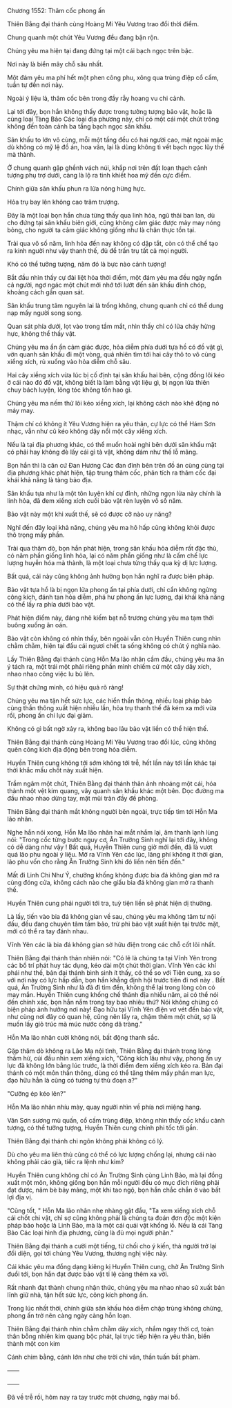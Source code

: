 




Chương 1552: Thâm cốc phong ấn


Thiên Bằng đại thánh cùng Hoàng Mi Yêu Vương trao đổi thời điểm.

Chung quanh một chút Yêu Vương đều đang bận rộn.

Chúng yêu ma hiện tại đang đứng tại một cái bạch ngọc trên bậc.

Nơi này là biển mây chỗ sâu nhất.

Một đám yêu ma phí hết một phen công phu, xông qua trùng điệp cổ cấm, tuần tự đến nơi này.

Ngoài ý liệu là, thâm cốc bên trong đầy rẫy hoang vu chi cảnh.

Lại tới đây, bọn hắn không thấy được trong tưởng tượng bảo vật, hoặc là cùng loại Tàng Bảo Các loại địa phương này, chỉ có một cái một chút trông không đến toàn cảnh ba tầng bạch ngọc sân khấu.

Sân khấu to lớn vô cùng, mỗi một tầng đều có hai người cao, mặt ngoài mặc dù không có mỹ lệ đồ án, hoa văn, lại là dùng không tì vết bạch ngọc lũy thế mà thành.

Ở chung quanh gập ghềnh vách núi, khắp nơi trên đất loạn thạch cảnh tượng phụ trợ dưới, càng là lộ ra tinh khiết hoa mỹ đến cực điểm.

Chính giữa sân khấu phun ra lửa nóng hừng hực.

Hỏa trụ bay lên không cao trăm trượng.

Đây là một loại bọn hắn chưa từng thấy qua linh hỏa, ngũ thải ban lan, dù cho đứng tại sân khấu biên giới, cũng không cảm giác được mảy may nóng bỏng, cho người ta cảm giác không giống như là chân thực tồn tại.

Trải qua vô số năm, linh hỏa đến nay không có dập tắt, còn có thể chế tạo ra kinh người như vậy thanh thế, đủ để trấn trụ tất cả mọi người.

Khó có thể tưởng tượng, năm đó là bực nào cảnh tượng!

Bắt đầu nhìn thấy cự đài liệt hỏa thời điểm, một đám yêu ma đều ngây ngẩn cả người, ngơ ngác một chút mới nhớ tới lướt đến sân khấu đỉnh chóp, khoảng cách gần quan sát.

Sân khấu trung tâm nguyên lai là trống không, chung quanh chỉ có thể dung nạp mấy người song song.

Quan sát phía dưới, lọt vào trong tầm mắt, nhìn thấy chỉ có lửa cháy hừng hực, không thể thấy vật.

Chúng yêu ma ẩn ẩn cảm giác được, hỏa diễm phía dưới tựa hồ có đồ vật gì, vờn quanh sân khấu đi một vòng, quả nhiên tìm tới hai cây thô to vô cùng xiềng xích, rủ xuống vào hỏa diễm chỗ sâu.

Hai cây xiềng xích vừa lúc bị cố định tại sân khấu hai bên, cộng đồng lôi kéo ở cái nào đó đồ vật, không biết là làm bằng vật liệu gì, bị ngọn lửa thiên chuy bách luyện, lông tóc không tổn hao gì.

Chúng yêu ma nếm thử lôi kéo xiềng xích, lại không cách nào khẽ động nó mảy may.

Thậm chí có không ít Yêu Vương hiện ra yêu thân, cự lực có thể Hám Sơn nhạc, vẫn như cũ kéo không dậy nổi một cây xiềng xích.

Nếu là tại địa phương khác, có thể muốn hoài nghi bên dưới sân khấu mặt có phải hay không đè lấy cái gì tà vật, không dám như thế lỗ mãng.

Bọn hắn thì là căn cứ Đan Hương Các đan đỉnh bên trên đồ án cùng cùng tại địa phương khác phát hiện, tập trung thâm cốc, phân tích ra thâm cốc đại khái khả năng là tàng bảo địa.

Sân khấu tựa như là một tôn luyện khí cự đỉnh, những ngọn lửa này chính là linh hỏa, đã đem xiềng xích cuối bảo vật rèn luyện vô số năm.

Bảo vật này một khi xuất thế, sẽ có được cỡ nào uy năng?

Nghĩ đến đây loại khả năng, chúng yêu ma hô hấp cũng không khỏi được thô trọng mấy phần.

Trải qua thăm dò, bọn hắn phát hiện, trong sân khấu hỏa diễm rất đặc thù, có năm phần giống linh hỏa, lại có năm phần giống như là cấm chế lực lượng huyễn hóa mà thành, là một loại chưa từng thấy qua kỳ dị lực lượng.

Bất quá, cái này cũng không ảnh hưởng bọn hắn nghĩ ra được biện pháp.

Bảo vật tựa hồ là bị ngọn lửa phong ấn tại phía dưới, chỉ cần không ngừng công kích, đánh tan hỏa diễm, phá hư phong ấn lực lượng, đại khái khả năng có thể lấy ra phía dưới bảo vật.

Phát hiện điểm này, đáng nhẽ kiếm bạt nỗ trương chúng yêu ma tạm thời buông xuống ân oán.

Bảo vật còn không có nhìn thấy, bên ngoài vẫn còn Huyền Thiên cung nhìn chằm chằm, hiện tại đấu cái ngươi chết ta sống không có chút ý nghĩa nào.

Lấy Thiên Bằng đại thánh cùng Hỗn Ma lão nhân cầm đầu, chúng yêu ma ăn ý tách ra, một trái một phải riêng phần mình chiếm cứ một cây dây xích, nhao nhao công việc lu bù lên.

Sự thật chứng minh, có hiệu quả rõ ràng!

Chúng yêu ma tận hết sức lực, các hiển thần thông, nhiều loại pháp bảo cùng thần thông xuất hiện nhiều lần, hỏa trụ thanh thế đã kém xa mới vừa rồi, phong ấn chi lực đại giảm.

Không có gì bất ngờ xảy ra, không bao lâu bảo vật liền có thể hiện thế.

Thiên Bằng đại thánh cùng Hoàng Mi Yêu Vương trao đổi lúc, cũng không quên công kích địa động bên trong hỏa diễm.

Huyền Thiên cung không tới sớm không tới trễ, hết lần này tới lần khác tại thời khắc mấu chốt này xuất hiện.

Trầm ngâm một chút, Thiên Bằng đại thánh thân ảnh nhoáng một cái, hóa thành một vệt kim quang, vây quanh sân khấu khác một bên. Dọc đường ma đầu nhao nhao dừng tay, mặt mũi tràn đầy đề phòng.

Thiên Bằng đại thánh mắt không người bên ngoài, trực tiếp tìm tới Hỗn Ma lão nhân.

Nghe hắn nói xong, Hỗn Ma lão nhân hai mắt nhắm lại, âm thanh lạnh lùng nói: "Trong cốc từng bước nguy cơ, Ân Trường Sinh nghĩ lại tới đây, không có dễ dàng như vậy ! Bất quá, Huyền Thiên cung giờ mới đến, đã là vượt quá lão phu ngoài ý liệu. Mở ra Vĩnh Yên các lúc, lãng phí không ít thời gian, lão phu vốn cho rằng Ân Trường Sinh khi đó liền nên tiến đến."

Mất đi Linh Chi Như Ý, chưởng khống không được bia đá không gian mở ra cùng đóng cửa, không cách nào che giấu bia đá không gian mở ra thanh thế.

Huyền Thiên cung phái người tới tra, tuỳ tiện liền sẽ phát hiện dị thường.

Là lấy, tiến vào bia đá không gian về sau, chúng yêu ma không tâm tư nội đấu, đều đang chuyên tâm tầm bảo, trừ phi bảo vật xuất hiện tại trước mặt, mới có thể ra tay đánh nhau.

Vĩnh Yên các là bia đá không gian sở hữu điện trong các chỗ cốt lõi nhất.

Thiên Bằng đại thánh thản nhiên nói: "Có lẽ là chúng ta tại Vĩnh Yên trong các bố trí phát huy tác dụng, kéo dài một chút thời gian. Vĩnh Yên các khí phái như thế, bản đại thánh bình sinh ít thấy, có thể so với Tiên cung, xa so với nơi này có lực hấp dẫn, bọn hắn khẳng định hội trước tiên đi nơi này . Bất quá, Ân Trường Sinh như là đã đi tìm đến, không thể lại trong lòng còn có may mắn. Huyền Thiên cung khống chế thánh địa nhiều năm, ai có thể nói đến chính xác, bọn hắn nắm trong tay bao nhiêu thứ? Nói không chừng có biện pháp ảnh hưởng nơi này! Đạo hữu tại Vĩnh Yên điện vơ vét đến bảo vật, như cùng nơi đây có quan hệ, cũng nên lấy ra, chậm thêm một chút, sợ là muốn lấy giỏ trúc mà múc nước công dã tràng."

Hỗn Ma lão nhân cười không nói, bất động thanh sắc.

Gặp thăm dò không ra Lão Ma nội tình, Thiên Bằng đại thánh trong lòng thầm hừ, cúi đầu nhìn xem xiềng xích, "Công kích lâu như vậy, phong ấn uy lực đã không lớn bằng lúc trước, là thời điểm đem xiềng xích kéo ra. Bản đại thánh có một môn thần thông, dùng có thể tăng thêm mấy phần man lực, đạo hữu hẳn là cũng có tương tự thủ đoạn a?"

"Cưỡng ép kéo lên?"

Hỗn Ma lão nhân nhíu mày, quay người nhìn về phía nơi miệng hang.

Vân Sơn sương mù quấn, cổ cấm trùng điệp, không nhìn thấy cốc khẩu cảnh tượng, có thể tưởng tượng, Huyền Thiên cung chính phi tốc tới gần.

Thiên Bằng đại thánh chi ngôn không phải không có lý.

Dù cho yêu ma liên thủ cũng có thể có lực lượng chống lại, nhưng cái nào không phải cáo già, tiếc ra lệnh như kim?

Huyền Thiên cung không chỉ có Ân Trường Sinh cùng Linh Bảo, mà lại đồng xuất một môn, không giống bọn hắn mỗi người đều có mục đích riêng phải đạt được, năm bè bảy mảng, một khi tao ngộ, bọn hắn chắc chắn ở vào bất lợi địa vị.

"Cũng tốt, " Hỗn Ma lão nhân nhẹ nhàng gật đầu, "Ta xem xiềng xích chỗ cái chốt chi vật, chỉ sợ cũng không phải là chúng ta đoán đơn độc một kiện pháp bảo hoặc là Linh Bảo, mà là một cái quái vật khổng lồ. Nếu là cái Tàng Bảo Các loại hình địa phương, cũng là đủ mọi người phân."

Thiên Bằng đại thánh a cười một tiếng, từ chối cho ý kiến, thả người trở lại đối diện, gọi tới chúng Yêu Vương, thương nghị việc này.

Cái khác yêu ma đồng dạng kiêng kị Huyền Thiên cung, chờ Ân Trường Sinh đuổi tới, bọn hắn đạt được bảo vật tỉ lệ càng thêm xa vời.

Rất nhanh đạt thành chung nhận thức, chúng yêu ma nhao nhao sử xuất bản lĩnh giữ nhà, tận hết sức lực, công kích phong ấn.

Trong lúc nhất thời, chính giữa sân khấu hỏa diễm chập trùng không chừng, phong ấn trở nên càng ngày càng hỗn loạn.

Thiên Bằng đại thánh nhìn chằm chằm dây xích, nhắm ngay thời cơ, toàn thân bỗng nhiên kim quang bộc phát, lại trực tiếp hiện ra yêu thân, biến thành một con kim

Cánh chim bằng, cánh lớn như che trời chi vân, thần tuấn bất phàm.

——

——

Đã về trễ rồi, hôm nay ra tay trước một chương, ngày mai bổ.




